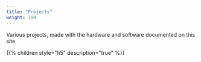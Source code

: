 ```yaml
---
title: "Projects"
weight: 100
---
```


Various projects, made with the hardware and software documented on this
site
<!--more-->

{{% children style="h5" description="true" %}}
